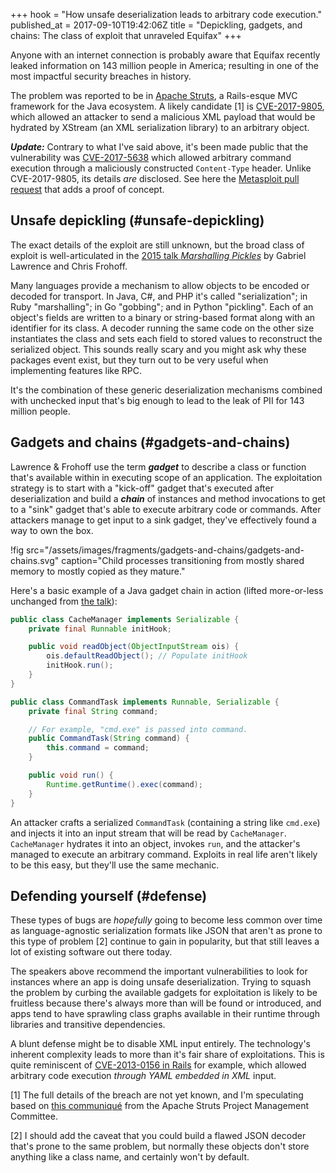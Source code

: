 +++
hook = "How unsafe deserialization leads to arbitrary code execution."
published_at = 2017-09-10T19:42:06Z
title = "Depickling, gadgets, and chains: The class of exploit that unraveled Equifax"
+++

Anyone with an internet connection is probably aware that
Equifax recently leaked information on 143 million people
in America; resulting in one of the most impactful security
breaches in history.

The problem was reported to be in [Apache Struts][struts],
a Rails-esque MVC framework for the Java ecosystem. A
likely candidate [1] is [CVE-2017-9805][strutsvuln], which
allowed an attacker to send a malicious XML payload that
would be hydrated by XStream (an XML serialization library)
to an arbitrary object.

***Update:*** Contrary to what I've said above, it's been
made public that the vulnerability was
[CVE-2017-5638][strutsvuln2] which allowed arbitrary
command execution through a maliciously constructed
`Content-Type` header. Unlike CVE-2017-9805, its details
_are_ disclosed. See here the [Metasploit pull
request][metasploit] that adds a proof of concept.

## Unsafe depickling (#unsafe-depickling)

The exact details of the exploit are still unknown, but the
broad class of exploit is well-articulated in the [2015
talk _Marshalling Pickles_][talk] by Gabriel Lawrence and
Chris Frohoff.

Many languages provide a mechanism to allow objects to be
encoded or decoded for transport. In Java, C#, and PHP it's
called "serialization"; in Ruby "marshalling"; in Go
"gobbing"; and in Python "pickling". Each of an object's
fields are written to a binary or string-based format along
with an identifier for its class. A decoder running the
same code on the other size instantiates the class and sets
each field to stored values to reconstruct the serialized
object. This sounds really scary and you might ask why
these packages event exist, but they turn out to be very
useful when implementing features like RPC.

It's the combination of these generic deserialization
mechanisms combined with unchecked input that's big enough
to lead to the leak of PII for 143 million people.

## Gadgets and chains (#gadgets-and-chains)

Lawrence & Frohoff use the term ***gadget*** to describe a
class or function that's available within in executing
scope of an application. The exploitation strategy is to
start with a "kick-off" gadget that's executed after
deserialization and build a ***chain*** of instances and
method invocations to get to a "sink" gadget that's able to
execute arbitrary code or commands. After attackers manage
to get input to a sink gadget, they've effectively found a
way to own the box.

!fig src="/assets/images/fragments/gadgets-and-chains/gadgets-and-chains.svg" caption="Child processes transitioning from mostly shared memory to mostly copied as they mature."

Here's a basic example of a Java gadget chain in action
(lifted more-or-less unchanged from [the talk][talk]):

``` java
public class CacheManager implements Serializable {
    private final Runnable initHook;

    public void readObject(ObjectInputStream ois) {
        ois.defaultReadObject(); // Populate initHook
        initHook.run();
    }
}

public class CommandTask implements Runnable, Serializable {
    private final String command;

    // For example, "cmd.exe" is passed into command.
    public CommandTask(String command) {
        this.command = command;
    }

    public void run() {
        Runtime.getRuntime().exec(command);
    }
}
```

An attacker crafts a serialized `CommandTask` (containing a
string like `cmd.exe`) and injects it into an input stream
that will be read by `CacheManager`. `CacheManager`
hydrates it into an object, invokes `run`, and the
attacker's managed to execute an arbitrary command.
Exploits in real life aren't likely to be this easy, but
they'll use the same mechanic.

## Defending yourself (#defense)

These types of bugs are _hopefully_ going to become less
common over time as language-agnostic serialization formats
like JSON that aren't as prone to this type of problem [2]
continue to gain in popularity, but that still leaves a lot
of existing software out there today.

The speakers above recommend the important vulnerabilities
to look for instances where an app is doing unsafe
deserialization. Trying to squash the problem by curbing
the available gadgets for exploitation is likely to be
fruitless because there's always more than will be found or
introduced, and apps tend to have sprawling class graphs
available in their runtime through libraries and transitive
dependencies.

A blunt defense might be to disable XML input entirely. The
technology's inherent complexity leads to more than it's
fair share of exploitations. This is quite reminiscent of
[CVE-2013-0156 in Rails][railsvuln] for example, which
allowed arbitrary code execution _through YAML embedded in
XML_ input.

[1] The full details of the breach are not yet known, and
I'm speculating based on [this communiqué][apacheresp] from
the Apache Struts Project Management Committee.

[2] I should add the caveat that you could build a flawed
JSON decoder that's prone to the same problem, but normally
these objects don't store anything like a class name, and
certainly won't by default.

[apacheresp]: https://blogs.apache.org/foundation/entry/apache-struts-statement-on-equifax
[metasploit]: https://github.com/rapid7/metasploit-framework/pull/8103
[railsvuln]: http://blog.codeclimate.com/blog/2013/01/10/rails-remote-code-execution-vulnerability-explained/
[struts]: https://struts.apache.org/
[strutsvuln]: https://cwiki.apache.org/confluence/display/WW/S2-052
[strutsvuln2]: https://nvd.nist.gov/vuln/detail/CVE-2017-5638
[talk]: https://frohoff.github.io/appseccali-marshalling-pickles/
